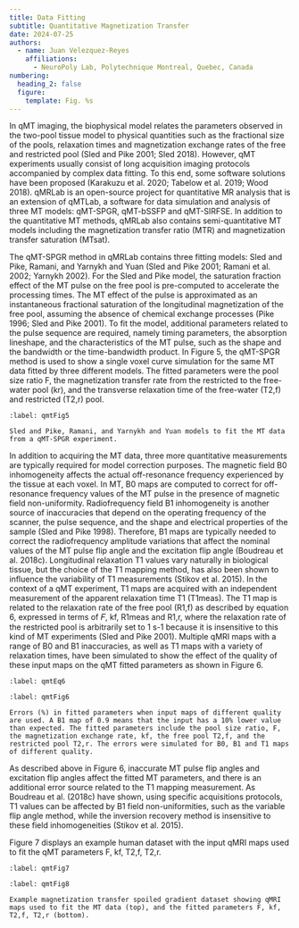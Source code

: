 ```yaml
---
title: Data Fitting
subtitle: Quantitative Magnetization Transfer
date: 2024-07-25
authors:
  - name: Juan Velezquez-Reyes
    affiliations:
      - NeuroPoly Lab, Polytechnique Montreal, Quebec, Canada
numbering:
  heading_2: false
  figure:
    template: Fig. %s
---
```


In qMT imaging, the biophysical model relates the parameters observed in the two-pool tissue model to physical quantities such as the fractional size of the pools, relaxation times and magnetization exchange rates of the free and restricted pool (Sled and Pike 2001; Sled 2018). However, qMT experiments usually consist of long acquisition imaging protocols accompanied by complex data fitting. To this end, some software solutions have been proposed (Karakuzu et al. 2020; Tabelow et al. 2019; Wood 2018). qMRLab is an open-source project for quantitative MR analysis that is an extension of qMTLab, a software for data simulation and analysis of three MT models: qMT-SPGR, qMT-bSSFP and qMT-SIRFSE. In addition to the quantitative MT methods, qMRLab also contains semi-quantitative MT models including the magnetization transfer ratio (MTR) and magnetization transfer saturation (MTsat).

The qMT-SPGR method in qMRLab contains three fitting models: Sled and Pike, Ramani, and Yarnykh and Yuan (Sled and Pike 2001; Ramani et al. 2002; Yarnykh 2002). For the Sled and Pike model, the saturation fraction effect of the MT pulse on the free pool is pre-computed to accelerate the processing times. The MT effect of the pulse is approximated as an instantaneous fractional saturation of the longitudinal magnetization of the free pool, assuming the absence of chemical exchange processes (Pike 1996; Sled and Pike 2001). To fit the model, additional parameters related to the pulse sequence are required, namely timing parameters, the absorption lineshape, and the characteristics of the MT pulse, such as the shape and the bandwidth or the time-bandwidth product. In Figure 5, the qMT-SPGR method is used to show a single voxel curve simulation for the same MT data fitted by three different models. The fitted parameters were the pool size ratio F, the magnetization transfer rate from the restricted to the free-water pool (kr), and the transverse relaxation time of the free-water (T2,f) and restricted (T2,r) pool.

```{figure} #qmtFig4cell
:label: qmtFig5

Sled and Pike, Ramani, and Yarnykh and Yuan models to fit the MT data from a qMT-SPGR experiment.
```

In addition to acquiring the MT data, three more quantitative measurements are typically required for model correction purposes. The magnetic field B0 inhomogeneity affects the actual off-resonance frequency experienced by the tissue at each voxel. In MT, B0 maps are computed to correct for off-resonance frequency values of the MT pulse in the presence of magnetic field non-uniformity. Radiofrequency field B1 inhomogeneity is another source of inaccuracies that depend on the operating frequency of the scanner, the pulse sequence, and the shape and electrical properties of the sample (Sled and Pike 1998). Therefore, B1 maps are typically needed to correct the radiofrequency amplitude variations that affect the nominal values of the MT pulse flip angle and the excitation flip angle (Boudreau et al. 2018c). Longitudinal relaxation T1 values vary naturally in biological tissue, but the choice of the T1 mapping method, has also been shown to influence the variability of T1 measurements (Stikov et al. 2015). In the context of a qMT experiment, T1 maps are acquired with an independent measurement of the apparent relaxation time T1 (T1meas). The T1 map is related to the relaxation rate of the free pool (R1,f) as described by equation 6, expressed in terms of  𝐹, kf, R1meas and R1,r, where the relaxation rate of the restricted pool is arbitrarily set to 1 s-1 because it is insensitive to this kind of MT experiments (Sled and Pike 2001). Multiple qMRI maps with a range of B0 and B1 inaccuracies, as well as T1 maps with a variety of relaxation times, have been simulated to show the effect of the quality of these input maps on the qMT fitted parameters as shown in Figure 6.

```{figure} img/eq6.png
:label: qmtEq6
```


```{figure} #qmtFig5cell
:label: qmtFig6

Errors (%) in fitted parameters when input maps of different quality are used. A B1 map of 0.9 means that the input has a 10% lower value than expected. The fitted parameters include the pool size ratio, F, the magnetization exchange rate, kf, the free pool T2,f, and the restricted pool T2,r. The errors were simulated for B0, B1 and T1 maps of different quality.
```

As described above in Figure 6, inaccurate MT pulse flip angles and excitation flip angles affect the fitted MT parameters, and there is an additional error source related to the T1 mapping measurement. As Boudreau et al. (2018c) have shown, using specific acquisitions protocols, T1 values can be affected by B1 field non-uniformities, such as the variable flip angle method, while the inversion recovery method is insensitive to these field inhomogeneities (Stikov et al. 2015).

Figure 7 displays an example human dataset with the input qMRI maps used to fit the qMT parameters F, kf, T2,f, T2,r.

```{figure} #qmtFig6cell
:label: qmtFig7
```

```{figure} #qmtFig7cell
:label: qmtFig8

Example magnetization transfer spoiled gradient dataset showing qMRI maps used to fit the MT data (top), and the fitted parameters F, kf, T2,f, T2,r (bottom).
```


